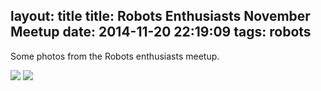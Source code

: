 layout: title
title: Robots Enthusiasts November Meetup
date: 2014-11-20 22:19:09
tags: robots
---
Some photos from the Robots enthusiasts meetup.

<img src="/images/robot_meetup_nov14_2.jpg" />
<img src="/images/robot_meetup_nov14_0.jpg" />

